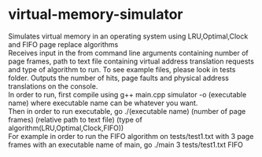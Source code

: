 # virtual-memory-simulator
Simulates virtual memory in an operating system using LRU,Optimal,Clock and FIFO page replace algorithms\
Receives input in the from command line arguments containing number of page frames, path to text file containing
virtual address translation requests and type of algorithm to run. To see example files, please look in tests folder.
Outputs the number of hits, page faults and physical address translations on the console. \
In order to run, first compile using g++ main.cpp simulator -o (executable name) where executable name can be whatever you want. \
Then in order to run executable, go ./(executable name) (number of page frames) (relative path to text file) (type of algorithm(LRU,Optimal,Clock,FIFO)) \
For example in order to run the FIFO algorithm on tests/test1.txt with 3 page frames with an executable name of main, go
./main 3 tests/test1.txt FIFO
